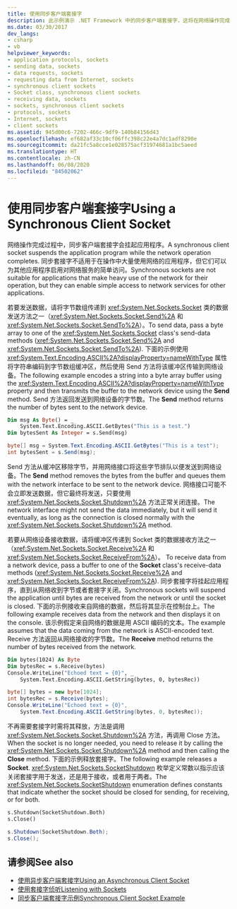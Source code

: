 ```yaml
---
title: 使用同步客户端套接字
description: 此示例演示 .NET Framework 中的同步客户端套接字，这将在网络操作完成时挂起应用程序。
ms.date: 03/30/2017
dev_langs:
- csharp
- vb
helpviewer_keywords:
- application protocols, sockets
- sending data, sockets
- data requests, sockets
- requesting data from Internet, sockets
- synchronous client sockets
- Socket class, synchronous client sockets
- receiving data, sockets
- sockets, synchronous client sockets
- protocols, sockets
- Internet, sockets
- client sockets
ms.assetid: 945d00c6-7202-466c-9df9-140b84156d43
ms.openlocfilehash: ef682af33c10cf06ffc398c22e4a7dc1adf8290e
ms.sourcegitcommit: da21fc5a8cce1e028575acf31974681a1bc5aeed
ms.translationtype: HT
ms.contentlocale: zh-CN
ms.lasthandoff: 06/08/2020
ms.locfileid: "84502062"
---
```

# <a name="using-a-synchronous-client-socket"></a><span data-ttu-id="6ea73-103">使用同步客户端套接字</span><span class="sxs-lookup"><span data-stu-id="6ea73-103">Using a Synchronous Client Socket</span></span>
<span data-ttu-id="6ea73-104">网络操作完成过程中，同步客户端套接字会挂起应用程序。</span><span class="sxs-lookup"><span data-stu-id="6ea73-104">A synchronous client socket suspends the application program while the network operation completes.</span></span> <span data-ttu-id="6ea73-105">同步套接字不适用于在操作中大量使用网络的应用程序，但它们可以为其他应用程序启用对网络服务的简单访问。</span><span class="sxs-lookup"><span data-stu-id="6ea73-105">Synchronous sockets are not suitable for applications that make heavy use of the network for their operation, but they can enable simple access to network services for other applications.</span></span>  
  
 <span data-ttu-id="6ea73-106">若要发送数据，请将字节数组传递到 <xref:System.Net.Sockets.Socket> 类的数据发送方法之一（<xref:System.Net.Sockets.Socket.Send%2A> 和 <xref:System.Net.Sockets.Socket.SendTo%2A>）。</span><span class="sxs-lookup"><span data-stu-id="6ea73-106">To send data, pass a byte array to one of the <xref:System.Net.Sockets.Socket> class's send-data methods (<xref:System.Net.Sockets.Socket.Send%2A> and <xref:System.Net.Sockets.Socket.SendTo%2A>).</span></span> <span data-ttu-id="6ea73-107">下面的示例使用 <xref:System.Text.Encoding.ASCII%2A?displayProperty=nameWithType> 属性将字符串编码到字节数组缓冲区，然后使用 Send 方法将该缓冲区传输到网络设备。</span><span class="sxs-lookup"><span data-stu-id="6ea73-107">The following example encodes a string into a byte array buffer using the <xref:System.Text.Encoding.ASCII%2A?displayProperty=nameWithType> property and then transmits the buffer to the network device using the **Send** method.</span></span> <span data-ttu-id="6ea73-108">Send 方法返回发送到网络设备的字节数。</span><span class="sxs-lookup"><span data-stu-id="6ea73-108">The **Send** method returns the number of bytes sent to the network device.</span></span>  
  
```vb  
Dim msg As Byte() = _  
    System.Text.Encoding.ASCII.GetBytes("This is a test.")  
Dim bytesSent As Integer = s.Send(msg)  
```  
  
```csharp  
byte[] msg = System.Text.Encoding.ASCII.GetBytes("This is a test");  
int bytesSent = s.Send(msg);  
```  
  
 <span data-ttu-id="6ea73-109">Send 方法从缓冲区移除字节，并用网络接口将这些字节排队以便发送到网络设备。</span><span class="sxs-lookup"><span data-stu-id="6ea73-109">The **Send** method removes the bytes from the buffer and queues them with the network interface to be sent to the network device.</span></span> <span data-ttu-id="6ea73-110">网络接口可能不会立即发送数据，但它最终将发送，只要使用 <xref:System.Net.Sockets.Socket.Shutdown%2A> 方法正常关闭连接。</span><span class="sxs-lookup"><span data-stu-id="6ea73-110">The network interface might not send the data immediately, but it will send it eventually, as long as the connection is closed normally with the <xref:System.Net.Sockets.Socket.Shutdown%2A> method.</span></span>  
  
 <span data-ttu-id="6ea73-111">若要从网络设备接收数据，请将缓冲区传递到 Socket 类的数据接收方法之一（<xref:System.Net.Sockets.Socket.Receive%2A> 和 <xref:System.Net.Sockets.Socket.ReceiveFrom%2A>）。 </span><span class="sxs-lookup"><span data-stu-id="6ea73-111">To receive data from a network device, pass a buffer to one of the **Socket** class's receive-data methods (<xref:System.Net.Sockets.Socket.Receive%2A> and <xref:System.Net.Sockets.Socket.ReceiveFrom%2A>).</span></span> <span data-ttu-id="6ea73-112">同步套接字将挂起应用程序，直到从网络收到字节或者套接字关闭。</span><span class="sxs-lookup"><span data-stu-id="6ea73-112">Synchronous sockets will suspend the application until bytes are received from the network or until the socket is closed.</span></span> <span data-ttu-id="6ea73-113">下面的示例接收来自网络的数据，然后将其显示在控制台上。</span><span class="sxs-lookup"><span data-stu-id="6ea73-113">The following example receives data from the network and then displays it on the console.</span></span> <span data-ttu-id="6ea73-114">该示例假定来自网络的数据是用 ASCII 编码的文本。</span><span class="sxs-lookup"><span data-stu-id="6ea73-114">The example assumes that the data coming from the network is ASCII-encoded text.</span></span> <span data-ttu-id="6ea73-115">Receive 方法返回从网络接收的字节数。</span><span class="sxs-lookup"><span data-stu-id="6ea73-115">The **Receive** method returns the number of bytes received from the network.</span></span>  
  
```vb  
Dim bytes(1024) As Byte  
Dim bytesRec = s.Receive(bytes)  
Console.WriteLine("Echoed text = {0}", _  
    System.Text.Encoding.ASCII.GetString(bytes, 0, bytesRec))  
```  
  
```csharp  
byte[] bytes = new byte[1024];  
int bytesRec = s.Receive(bytes);  
Console.WriteLine("Echoed text = {0}",  
    System.Text.Encoding.ASCII.GetString(bytes, 0, bytesRec));  
```  
  
 <span data-ttu-id="6ea73-116">不再需要套接字时需将其释放，方法是调用 <xref:System.Net.Sockets.Socket.Shutdown%2A> 方法，再调用 Close 方法。</span><span class="sxs-lookup"><span data-stu-id="6ea73-116">When the socket is no longer needed, you need to release it by calling the <xref:System.Net.Sockets.Socket.Shutdown%2A> method and then calling the **Close** method.</span></span> <span data-ttu-id="6ea73-117">下面的示例释放套接字。</span><span class="sxs-lookup"><span data-stu-id="6ea73-117">The following example releases a **Socket**.</span></span> <span data-ttu-id="6ea73-118"><xref:System.Net.Sockets.SocketShutdown> 枚举定义常数以指示应该关闭套接字用于发送，还是用于接收，或者用于两者。</span><span class="sxs-lookup"><span data-stu-id="6ea73-118">The <xref:System.Net.Sockets.SocketShutdown> enumeration defines constants that indicate whether the socket should be closed for sending, for receiving, or for both.</span></span>  
  
```vb  
s.Shutdown(SocketShutdown.Both)  
s.Close()  
```  
  
```csharp  
s.Shutdown(SocketShutdown.Both);  
s.Close();  
```  
  
## <a name="see-also"></a><span data-ttu-id="6ea73-119">请参阅</span><span class="sxs-lookup"><span data-stu-id="6ea73-119">See also</span></span>

- [<span data-ttu-id="6ea73-120">使用异步客户端套接字</span><span class="sxs-lookup"><span data-stu-id="6ea73-120">Using an Asynchronous Client Socket</span></span>](using-an-asynchronous-client-socket.md)
- [<span data-ttu-id="6ea73-121">使用套接字侦听</span><span class="sxs-lookup"><span data-stu-id="6ea73-121">Listening with Sockets</span></span>](listening-with-sockets.md)
- [<span data-ttu-id="6ea73-122">同步客户端套接字示例</span><span class="sxs-lookup"><span data-stu-id="6ea73-122">Synchronous Client Socket Example</span></span>](synchronous-client-socket-example.md)
